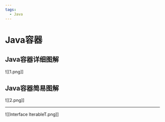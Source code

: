 ```yaml
---
tags:
  - Java
---
```

# Java容器

## Java容器详细图解

![[1.png]]

## Java容器简易图解

![[2.png]]

---


![[Interface IterableT.png]]